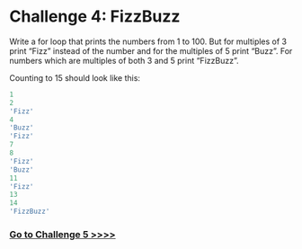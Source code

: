 # Challenge 4: FizzBuzz

Write a for loop that prints the numbers from 1 to 100. But for multiples of 3 print “Fizz” instead of the number and for the multiples of 5 print “Buzz”. For numbers which are multiples of both 3 and 5 print “FizzBuzz”.

Counting to 15 should look like this:

```js
1
2
'Fizz'
4
'Buzz'
'Fizz'
7
8
'Fizz'
'Buzz'
11
'Fizz'
13
14
'FizzBuzz'
```

### [Go to Challenge 5 >>>>](https://github.com/node-girls/beginners-javascript/blob/master/challenge05.md)
